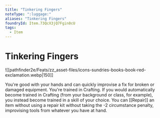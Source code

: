 ```yaml
---
title: "Tinkering Fingers"
noteType: ":luggage:"
aliases: "Tinkering Fingers"
foundryId: Item.73QcX3jQ7Fgin0cU
tags:
  - Item
---
```


# Tinkering Fingers
![[pathfinder2e/Feats/zz_asset-files/icons-sundries-books-book-red-exclamation.webp|150]]

You're good with your hands and can quickly improvise a fix for broken or damaged equipment. You're trained in Crafting. If you would automatically become trained in Crafting (from your background or class, for example), you instead become trained in a skill of your choice. You can [[Repair]] an item without using a repair kit without taking the -2 circumstance penalty, improvising tools from whatever you have at hand.
